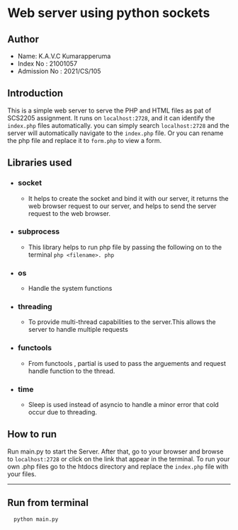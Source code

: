 # Web server using python sockets

## Author
 - Name: K.A.V.C Kumarapperuma
 - Index No : 21001057
 - Admission No : 2021/CS/105 

## Introduction
This is a simple web server to serve the PHP and HTML files as pat of SCS2205 assignment. It runs on `localhost:2728`, and it can identify the `index.php` files automatically.  you can simply search `localhost:2728` and the server will automatically navigate to the `index.php` file. Or you can rename the php file and replace it to `form.php` to view a form.

## Libraries used
- ### socket
  - It helps to create the socket and bind it with our server, it returns the web browser request to our server, and helps to send the server request to the web browser. 
- ### subprocess
  - This library helps to run php file by passing  the following on to the terminal `php <filename>. php`
- ### os
  - Handle the system functions
- ### threading
  - To provide multi-thread capabilities to the server.This allows the server to handle multiple requests
- ### functools
  - From functools , partial is used to pass the arguements and request handle function to the thread.
- ### time
  - Sleep is used instead of asyncio to handle a minor error that cold occur due to threading.

## How to run
Run main.py to start the Server. After that, go to your browser and browse to `localhost:2728` or click on the link that appear in the terminal.
To run your own .php files go to the htdocs directory and replace the `index.php` file with your files.

____



## Run from terminal

```bash
  python main.py
```
    